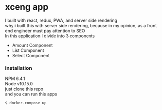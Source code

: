 # xceng app

I built with react, redux, PWA, and server side rendering\
why i built this with server side rendering, because in my opinion, as a front end engineer must pay attention to SEO\
In this application I divide into 3 components
  - Amount Component
  - List Component
  - Select Component

### Installation

NPM 6.4.1\
Node v10.15.0\
just clone this repo\
and you can run this apps

```sh
$ docker-compose up
```

